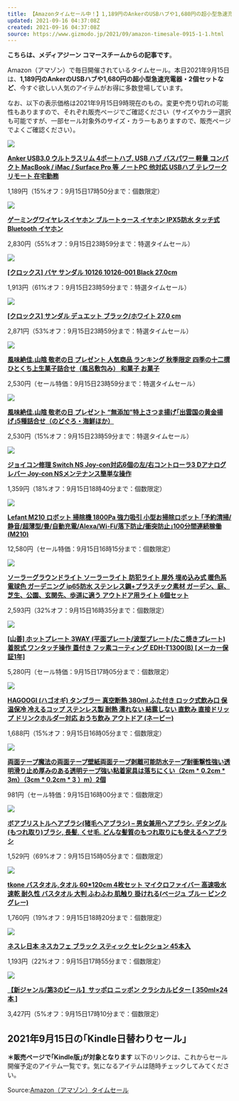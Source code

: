 ```yaml
---
title: 【Amazonタイムセール中！】1,189円のAnkerのUSBハブや1,680円の超小型急速充電器・2個セットなど
updated: 2021-09-16 04:37:08Z
created: 2021-09-16 04:37:08Z
source: https://www.gizmodo.jp/2021/09/amazon-timesale-0915-1-1.html
---
```


**こちらは、メディアジーン コマースチームからの記事です**。

Amazon（アマゾン）で毎日開催されているタイムセール。本日2021年9月15日は、**1,189円のAnkerのUSBハブや1,680円の超小型急速充電器・2個セットなど**、今すぐ欲しい人気のアイテムがお得に多数登場しています。

なお、以下の表示価格は2021年9月15日9時現在のもの。変更や売り切れの可能性もありますので、それぞれ販売ページでご確認ください（サイズやカラー選択も可能ですが、一部セール対象外のサイズ・カラーもありますので、販売ページでよくご確認ください）。

[![](https://m.media-amazon.com/images/I/31n8q5oPFvL._SL500_.jpg)](https://www.amazon.co.jp/dp/B00Y27DEVO?tag=gj09-22&linkCode=ogi&th=1&psc=1&ref=mgac2017)

**[Anker USB3.0 ウルトラスリム 4ポートハブ, USB ハブ バスパワー 軽量 コンパクト MacBook / iMac / Surface Pro 等 ノートPC 他対応 USBハブ テレワーク リモート 在宅勤務](https://www.amazon.co.jp/dp/B00Y27DEVO?tag=gj09-22&linkCode=ogi&th=1&psc=1&ref=mgac2017)**

1,189円（15%オフ：9月15日17時50分まで：個数限定）

[![](https://m.media-amazon.com/images/I/41hxsR1sy4L._SL500_.jpg)](https://www.amazon.co.jp/dp/B07C6VHY24?tag=gj09-22&linkCode=ogi&th=1&psc=1&ref=mgac2017)

**[ゲーミングワイヤレスイヤホン ブルートゥース イヤホン IPX5防水 タッチ式 Bluetooth イヤホン](https://www.amazon.co.jp/dp/B07C6VHY24?tag=gj09-22&linkCode=ogi&th=1&psc=1&ref=mgac2017)**

2,830円（55%オフ：9月15日23時59分まで：特選タイムセール）

[![](https://m.media-amazon.com/images/I/41g6V3lt0WL._SL500_.jpg)](https://www.amazon.co.jp/dp/B001V83AZC?tag=gj09-22&linkCode=ogi&th=1&psc=1&ref=mgac2017)

**[[クロックス] バヤ サンダル 10126 10126-001 Black 27.0cm](https://www.amazon.co.jp/dp/B001V83AZC?tag=gj09-22&linkCode=ogi&th=1&psc=1&ref=mgac2017)**

1,913円（61%オフ：9月15日23時59分まで：特選タイムセール）

[![](https://m.media-amazon.com/images/I/41keY4J3rsL._SL500_.jpg)](https://www.amazon.co.jp/dp/B01N9XU8TF?tag=gj09-22&linkCode=ogi&th=1&psc=1&ref=mgac2017)

**[[クロックス] サンダル デュエット ブラック/ホワイト 27.0 cm](https://www.amazon.co.jp/dp/B01N9XU8TF?tag=gj09-22&linkCode=ogi&th=1&psc=1&ref=mgac2017)**

2,871円（53%オフ：9月15日23時59分まで：特選タイムセール）

[![](https://m.media-amazon.com/images/I/51Va8vumGFL._SL500_.jpg)](https://www.amazon.co.jp/dp/B07PSCQH7R?tag=gj09-22&linkCode=ogi&th=1&psc=1&ref=mgac2017)

**[風味絶佳.山陰 敬老の日 プレゼント 人気商品 ランキング 秋季限定 四季の十二撰 ひとくち上生菓子詰合せ（風呂敷包み） 和菓子 お菓子](https://www.amazon.co.jp/dp/B07PSCQH7R?tag=gj09-22&linkCode=ogi&th=1&psc=1&ref=mgac2017)**

2,530円（セール特価：9月15日23時59分まで：特選タイムセール）

[![](https://m.media-amazon.com/images/I/512F3pzfAhL._SL500_.jpg)](https://www.amazon.co.jp/dp/B00YPH02VG?tag=gj09-22&linkCode=ogi&th=1&psc=1&ref=mgac2017)

**[風味絶佳.山陰 敬老の日 プレゼント “無添加”特上さつま揚げ｢出雲国の黄金揚げ｣5種詰合せ（のどぐろ・海鮮ほか）](https://www.amazon.co.jp/dp/B00YPH02VG?tag=gj09-22&linkCode=ogi&th=1&psc=1&ref=mgac2017)**

2,530円（15%オフ：9月15日23時59分まで：特選タイムセール）

[![](https://m.media-amazon.com/images/I/51+r0xgCoIL._SL500_.jpg)](https://www.amazon.co.jp/dp/B08L3733P9?tag=gj09-22&linkCode=ogi&th=1&psc=1&ref=mgac2017)

**[ジョイコン修理 Switch NS Joy-con対応6個の左/右コントローラ3 Dアナログレバー Joy-con NSメンテナンス簡単な操作](https://www.amazon.co.jp/dp/B08L3733P9?tag=gj09-22&linkCode=ogi&th=1&psc=1&ref=mgac2017)**

1,359円（18%オフ：9月15日18時40分まで：個数限定）

[![](https://m.media-amazon.com/images/I/51hbyzgOpDL._SL500_.jpg)](https://www.amazon.co.jp/dp/B087741B42?tag=gj09-22&linkCode=ogi&th=1&psc=1&ref=mgac2017)

**[Lefant M210 ロボット 掃除機 1800Pa 強力吸引 小型お掃除ロボット ｢予約清掃/静音/超薄型/畳/自動充電/Alexa/Wi-Fi/落下防止/衝突防止｣100分間連続稼働 (M210)](https://www.amazon.co.jp/dp/B087741B42?tag=gj09-22&linkCode=ogi&th=1&psc=1&ref=mgac2017)**

12,580円（セール特価：9月15日16時15分まで：個数限定）

[![](https://m.media-amazon.com/images/I/51RU3WxRd8L._SL500_.jpg)](https://www.amazon.co.jp/dp/B08J43GSGK?tag=gj09-22&linkCode=ogi&th=1&psc=1&ref=mgac2017)

**[ソーラーグラウンドライト ソーラーライト 防犯ライト 屋外 埋め込み式 暖色系 電球色 ガーデニング ip65防水 ステンレス鋼+プラスチック素材 ガーデン、庭、芝生、公園、玄関先、歩道に適う アウトドア用ライト 6個セット](https://www.amazon.co.jp/dp/B08J43GSGK?tag=gj09-22&linkCode=ogi&th=1&psc=1&ref=mgac2017)**

2,593円（32%オフ：9月15日16時35分まで：個数限定）

[![](https://m.media-amazon.com/images/I/413UnRxdhSL._SL500_.jpg)](https://www.amazon.co.jp/dp/B084JG1SZN?tag=gj09-22&linkCode=ogi&th=1&psc=1&ref=mgac2017)

**[[山善] ホットプレート 3WAY (平面プレート/波型プレート/たこ焼きプレート) 着脱式 ワンタッチ操作 蓋付き フッ素コーティング EDH-T1300(B) [メーカー保証1年]](https://www.amazon.co.jp/dp/B084JG1SZN?tag=gj09-22&linkCode=ogi&th=1&psc=1&ref=mgac2017)**

5,280円（セール特価：9月15日17時05分まで：個数限定）

[![](https://m.media-amazon.com/images/I/31qv5Usn0iL._SL500_.jpg)](https://www.amazon.co.jp/dp/B099F3LKZB?tag=gj09-22&linkCode=ogi&th=1&psc=1&ref=mgac2017)

**[HAGOOGI (ハゴオギ) タンブラー 真空断熱 380ml ふた付き ロック式飲み口 保温保冷 冷えるコップ ステンレス製 耐熱 濡れない 結露しない 直飲み 直接ドリップ ドリンクホルダー対応 おうち飲み アウトドア (ネービー)](https://www.amazon.co.jp/dp/B099F3LKZB?tag=gj09-22&linkCode=ogi&th=1&psc=1&ref=mgac2017)**

1,688円（15%オフ：9月15日16時05分まで：個数限定）

[![](https://m.media-amazon.com/images/I/41ZkxhJLysL._SL500_.jpg)](https://www.amazon.co.jp/dp/B0932QG5SY?tag=gj09-22&linkCode=ogi&th=1&psc=1&ref=mgac2017)

**[両面テープ魔法の両面テープ壁紙両面テープ剥離可能防水テープ耐衝撃性強い透明滑り止め厚みのある透明テープ強い粘着家具は落ちにくい（2cm * 0.2cm * 3m）（3cm * 0.2cm * 3 ）m）2個](https://www.amazon.co.jp/dp/B0932QG5SY?tag=gj09-22&linkCode=ogi&th=1&psc=1&ref=mgac2017)**

981円（セール特価：9月15日16時00分まで：個数限定）

[![](https://m.media-amazon.com/images/I/51NxJkCEhUL._SL500_.jpg)](https://www.amazon.co.jp/dp/B07SR8Z8HV?tag=gj09-22&linkCode=ogi&th=1&psc=1&ref=mgac2017)

**[ボアブリストルヘアブラシ(猪毛ヘアブラシ) – 男女兼用ヘアブラシ. デタングル(もつれ取り)ブラシ, 長髪, くせ毛. どんな髪質のもつれ取りにも使えるヘアブラシ](https://www.amazon.co.jp/dp/B07SR8Z8HV?tag=gj09-22&linkCode=ogi&th=1&psc=1&ref=mgac2017)**

1,529円（69%オフ：9月15日15時05分まで：個数限定）

[![](https://m.media-amazon.com/images/I/61rLn61zSHL._SL500_.jpg)](https://www.amazon.co.jp/dp/B089RY5K3S?tag=gj09-22&linkCode=ogi&th=1&psc=1&ref=mgac2017)

**[tkone バスタオル,タオル 60*120cm 4枚セット マイクロファイバー 高速吸水 速乾 耐久性 バスタオル 大判 ふわふわ 肌触り 掛けれる(ベージュ ブルー ピンク グレー)](https://www.amazon.co.jp/dp/B089RY5K3S?tag=gj09-22&linkCode=ogi&th=1&psc=1&ref=mgac2017)**

1,760円（19%オフ：9月15日18時20分まで：個数限定）

[![](https://m.media-amazon.com/images/I/411JXtWwQ9L._SL500_.jpg)](https://www.amazon.co.jp/dp/B099WPJHJ7?tag=gj09-22&linkCode=ogi&th=1&psc=1&ref=mgac2017)

**[ネスレ日本 ネスカフェ ブラック スティック セレクション 45本入](https://www.amazon.co.jp/dp/B099WPJHJ7?tag=gj09-22&linkCode=ogi&th=1&psc=1&ref=mgac2017)**

1,193円（22%オフ：9月15日17時55分まで：個数限定）

[![](https://m.media-amazon.com/images/I/51+5epd-rgS._SL500_.jpg)](https://www.amazon.co.jp/dp/B092MML28G?tag=gj09-22&linkCode=ogi&th=1&psc=1&ref=mgac2017)

**[【新ジャンル/第3のビール】サッポロ ニッポン クラシカルビター [ 350ml×24本 ]](https://www.amazon.co.jp/dp/B092MML28G?tag=gj09-22&linkCode=ogi&th=1&psc=1&ref=mgac2017)**

3,427円（5%オフ：9月15日17時10分まで：個数限定）

## 2021年9月15日の｢Kindle日替わりセール｣

**＊販売ページで｢Kindle版｣が対象となります**
以下のリンクは、これからセール開催予定のアイテム一覧です。気になるアイテムは随時チェックしてみてください。

Source:[Amazon（アマゾン）タイムセール](https://www.amazon.co.jp/gp/goldbox?ots=1&slotNum=65&imprToken=f2bcd5b7-eb85-3055-4b6&ie=UTF8&linkCode=ll2&tag=gj09-22&linkId=bd00c6a3e13f359922e768fbe63a55f4&language=ja_JP&ref_=as_li_ss_tl)
